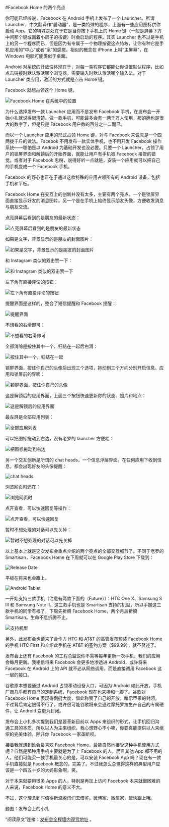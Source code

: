 #Facebook Home 的两个亮点

<!-- description: 锁屏界面+Launcher 以及 Chat Heads，在所有应用之上的快速回复短信的悬浮层。 -->
<!-- date: 2013-04-06 -->

你可能已经听说，Facebook 在 Android 手机上发布了一个 Launcher。所谓 Launcher，中文翻译作“启动器”，是一类特殊的程序，上面有一些应用图标供你启动 App。它的特殊之处在于它是当你按下手机上的 Home 键（一般是屏幕下方中间那个键或画着小房子的按键）时会启动的程序。其实 Launcher 也不过是手机上的另一个程序而已，但是因为有专属于一个物理按键这点特权，让你有种它是手机应用的“中心”或者“家”的感觉。相似的概念在 iPhone 上叫“主屏幕”，在 Windows 电脑可能类似于桌面。

Android 对系统的开放性体现在于，对每一类程序它都能让你设置默认程序，比如点击链接时默认激活哪个浏览器，需要输入时默认激活哪个输入法。对于 Launcher 类应用，激活的方式就是点击 Home 键。

Facebook 就想占领这个 Home 键。

![Facebook Home 在系统中的位置](http://sucklessinfo.b0.upaiyun.com/8/1-w.jpg)

为什么选择发布一款 Launcher 应用而不是发布 Facebook 手机，在发布会一开始小扎就说得很清楚。做一款手机，可能最多会有一两千万人使用，那的确也是很大的数字了，但是只是 Facebook 用户数的百分之一二而已。

而以一个 Launcher 应用的形式占领 Home 键，对与 Facebook 来说真是一个四两拨千斤的做法。Facebok 不用发布一款实体手机，也不用开发 Facebook 操作系统——哪怕是以 Android 为基础开发也没必要。只要一个 Launcher，占领了用户的锁屏界面和解锁后的开始界面，就能让用户有手机被 Facebook 接管的错觉。或者对于 Facebook 忠粉，说得好听一点就是，安装一个应用就可以把自己的手机变成一个 Facebook 手机。

Facebook 的野心也正在于通过这款特殊的应用占领所有的 Android 设备，包括手机和平板。

Facebook Home 在交互上的创新并没有太多，主要有两个亮点。一个是锁屏界面直接显示好友的消息图片。另一个是在手机上始终显示朋友头像，方便收发消息与朋友交流。

点亮屏幕后看到的是朋友的最新状态：

![点亮屏幕后看到的是朋友的最新状态](http://sucklessinfo.b0.upaiyun.com/8/2-w.jpg)

如果是文字，背景显示的是朋友的封面图片：

![如果是文字，背景显示的是朋友的封面图片](http://sucklessinfo.b0.upaiyun.com/8/3-w.jpg)

和 Instagram 类似的双击赞一下：

![和 Instagram 类似的双击赞一下](http://sucklessinfo.b0.upaiyun.com/8/4-w.jpg)

左下角有直接评论的按钮：

![左下角有直接评论的按钮](http://sucklessinfo.b0.upaiyun.com/8/5-w.jpg)

提醒界面是这样的，整合了短信提醒和 Facebook 提醒：

![提醒界面](http://sucklessinfo.b0.upaiyun.com/8/6-w.jpg)

不想看的右滑即可：

![不想看的右滑即可](http://sucklessinfo.b0.upaiyun.com/8/7-w.jpg)

全部消除是按住其中一个，归结在一起后右滑：

![按住其中一个，归结在一起](http://sucklessinfo.b0.upaiyun.com/8/8-w.jpg)

锁屏界面，按住你自己的头像后出现三个选项，拖动到三个方向分别开启信息、应用和锁屏前的界面：

![锁屏界面，按住你自己的头像](http://sucklessinfo.b0.upaiyun.com/8/9-w.jpg)

这是解锁后的应用界面，上面三个按钮快速更新你的状态、照片和地点：

![这是解锁后的应用界面](http://sucklessinfo.b0.upaiyun.com/8/10-w.jpg)

最左屏是全部应用列表：

![全部应用列表](http://sucklessinfo.b0.upaiyun.com/8/11-w.jpg)

可以把图标拖动到右边，没有老罗的 launcher 方便哈：

![把图标拖动到右边](http://sucklessinfo.b0.upaiyun.com/8/12-w.jpg)

另一个交互创新是所谓的 chat heads，一个信息浮层界面。在任何应用下收到信息，都会出现好友的头像提醒：

![chat heads](http://sucklessinfo.b0.upaiyun.com/8/13-w.jpg)

浏览网页时还在：

![浏览网页时](http://sucklessinfo.b0.upaiyun.com/8/14-w.jpg)

点开查看，可以快速回复等操作：

![点开查看，可以快速回复](http://sucklessinfo.b0.upaiyun.com/8/15-w.jpg)

暂时不想处理的对话可以先关掉：

![暂时不想处理的对话可以先关掉](http://sucklessinfo.b0.upaiyun.com/8/16-w.jpg)

以上基本上就是这次发布会重点介绍的两个亮点的全部交互细节了。不同于老罗的 Smartisan，Facebook Home 在下周就可以在 Google Play Store 下载到：

![Release Date](http://sucklessinfo.b0.upaiyun.com/8/17-w.jpg)

平板在将来也会跟上。

![Android Tablet](http://sucklessinfo.b0.upaiyun.com/8/18-w.jpg)

一开始支持三款手机（注意有两款下面的（Future））：HTC One X、Samsung S III 和 Samsung Note II，这三款手机也是 Smartisan 支持的机型，所以手握这三款手机的同学有福了，下周先折腾 Facebook Home，两个月后折腾 Smartisan。生命不息折腾不止。

![支持机型](http://sucklessinfo.b0.upaiyun.com/8/19-w.jpg)

另外，此发布会也请来了合作方 HTC 和 AT&T 的高管发布预装 Facebook Home 的手机 HTC First 和介绍此手机在 AT&T 的签约方案（$99.99），就不赘述了。

发布会上还有 Facebook 的工程总监说你不需等每年更新一次手机，我们的应用会每月更新。我相信将来 Facebook 会更多地渗透进 Android，或许将来 Facebook 在 Android 上的 API 就不必从网络调用，而是直接调用 Facebook 这一层的接口。

谷歌原本想要通过 Android 占领移动设备入口，可因为 Android 如此开放，手机厂商几乎都有自己的定制系统，Facebook 现在也来搀和一脚了。谷歌对 Facebook Home 表现得倒挺大度，借此称赞了自己的开放，暗示苹果的封闭。不过背后肯定恨得不行了，或许很可能谷歌将来会通过摩托罗拉生产自己的专属硬件，让 Android 变更为封闭。

发布会上小扎多次提到我们是要革新目前以 Apps 来组织的形式，让手机回归沟通工具的本质，所以以人为主来组织。我心想野心不小嘛，你要真能提供以人来组织的完美体验，除非你 Facebook 一家垄断呗。

接着我就想到谁会最喜欢 Facebook Home，最能自然地接受这种手机使用方式呢？自然是那种用手机主要就是为了上 Facebook 的人，而且其他 App 都不用的人。他们可能买一款手机最关心的是，可以安装 Facebook App 吗？现在有一款手机直接就是 Facebook 概念的，完美了。不过我怎么总觉得这样的典型用户应该是一个四五十岁的大妈形象啊，笑。

对于本来就要用很多 Apps 的人，特别是再加上访问 Facebook 本来就很困难的人来说，Facebook Home 的意义不大。

不过，这个理念到时值得新浪腾讯们去借鉴。微博家、微信家，赶快跟上哦。

题图：发布会上的小扎

“阅读原文”连接：[发布会全程墙内观赏地址](http://v.youku.com/v_show/id_XNTM4MDY3NTgw.html) 。
